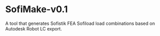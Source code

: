 # SofiMake-v0.1
A tool that generates Sofistik FEA Sofiload load combinations based on Autodesk Robot LC export.
